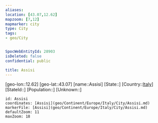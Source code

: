 ```yaml
---
aliases: 
location: [43.07,12.62]
mapzoom: [7,12] 
mapmarker: city 
type: City
tags:
- geo/City


SpocWebEntityId: 28903
isDeleted: false
confidential: public

title: Assisi
---
```

[geo-lon::12.62]
[geo-lat::43.07]
[name::Assisi]
[State::]
[Country::[Italy](geo/Continent/Europe/Italy.md)]
[StateId::]
[Population::]
[Unknown::]


```leaflet
id: Assisi
coordinates: [Assisi](geo/Continent/Europe/Italy/City/Assisi.md)
markerFile: [Assisi](geo/Continent/Europe/Italy/City/Assisi.md)
defaultZoom: 11 
maxZoom: 18
```


